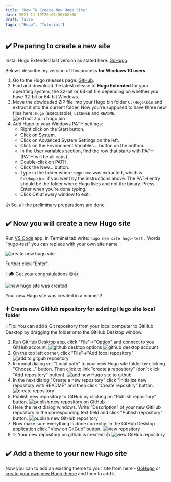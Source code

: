 ```yaml
---
title: "How To Create New Hugo Site"
date: 2021-11-19T20:01:56+02:00
draft: false
tags: ["Hugo", "Tutorial"]
---
```


## ✔️ Preparing to create a new site

Instal Hugo Extended last version as stated here: [GoHugo](https://gohugo.io/getting-started/installing/).

Below I describe my version of this process **for Windows 10 users**.

1. Go to the Hugo releases page: [GitHub](https://github.com/gohugoio/hugo/releases).
2. Find and download the latest release of **Hugo Extended** for your operating system, the 32-bit or 64-bit file depending on whether you have 32-bit or 64-bit Windows.
3. Move the dowloaded ZIP file into your Hugo bin folder `C:\Hugo\bin` and extract it into the current folder. Now you're supposed to have three new files here: `hugo` (executable), `LICENSE` and `README`.
![extract zip in hugo bin](extract-hugo-bin.jpg)
4. Add Hugo to your Windows PATH settings:
    - Right click on the Start button.
    - Click on System.
    - Click on Advanced System Settings on the left.
    - Click on the Environment Variables… button on the bottom.
    - In the User variables section, find the row that starts with PATH (PATH will be all caps).
    - Double-click on PATH.
    - Click the New… button.
    - Type in the folder where `hugo.exe` was extracted, which is `C:\Hugo\bin` if you went by the instructions above. The PATH entry should be the folder where Hugo lives and not the binary. Press Enter when you’re done typing.
    - Click OK at every window to exit.

👍 So, all the preliminary preparations are done.

## ✔️ Now you will create a new Hugo site

Run [VS Code](https://code.visualstudio.com/) app. In Terminal tab write: `hugo new site hugo-test` . Words "hugo-test" you can replace with your own site name.

![create new hugo site](create-new-site.jpg)

Further click "Enter".

✨🎓 Get your congratulations 😊👍:

![new hugo  site was created](create-new-site-2.jpg)

Your new Hugo site was created in a moment!

### ➕ Create new GitHub repository for existing Hugo site local folder

💡Tip: You can add a Git repository from your local computer to GitHub Desktop by dragging the folder onto the GitHub Desktop window.

1. Run [GitHub Desktop](https://desktop.github.com/) app, click "File"->"Option" and connect to you GitHub account.
![github desktop options](github-desktop-options.jpg)
![github desktop account](github-desktop-account.jpg)
2. On the top left corner, click "File"->"Add local repository"
![add to gitgub repository](add-repository.jpg)
3. In modal dialog set "Local path" to your new Hugo site folder by clicking "Choose..." button. Then click to link "create a repository" (don't click "Add repository" button).
![add new Hugo site to github](add-repository-2.jpg)
4. In the next dialog "Create a new repository" click "Initialize new repository with README" and then click "Create repositiry" button.
![create repository](create-repository.jpg)
5. Publish new repository to GitHub by clicking on "Publish repository" button.
![publish new repository on GitHub](publish-repository.jpg)
6. Here the next dialog windows. Write "Description" of your new GitHub repository in the corresponding text field and click "Publish repository" button.
![publish new GitHub repository](publish-repository-2.jpg)
7. Now make sure everything is done correctly. In the GitHub Desktop application click "View on GitGub" button.
![view repository](view-repository.jpg)
8. ✨ Your new repository on githab is created! 👍
![view GitHub repository](view-repository-2.jpg)

## ✔️ Add a theme to your new Hugo site

Now you can to add an existing theme to your site from here - [GoHugo](https://themes.gohugo.io/) or [create your own new Hugo theme](create-new-hugo-theme) and then to add it.
